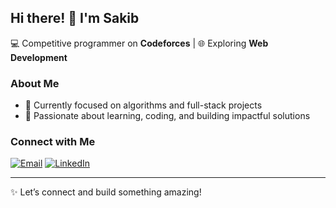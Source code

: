 ## Hi there! 👋 I'm Sakib

💻 Competitive programmer on **Codeforces** | 🌐 Exploring **Web Development**

### About Me
- 🔭 Currently focused on algorithms and full-stack projects
- 🌱 Passionate about learning, coding, and building impactful solutions

### Connect with Me
[![Email](https://img.shields.io/badge/Email-D14836?style=for-the-badge&logo=gmail&logoColor=white)](mailto:sakibskb143@gmail.com)
[![LinkedIn](https://img.shields.io/badge/LinkedIn-0A66C2?style=for-the-badge&logo=linkedin&logoColor=white)](https://www.linkedin.com/in/md-sakib-81a510337/)

---

✨ Let’s connect and build something amazing!

